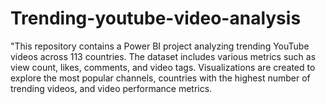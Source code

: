 # Trending-youtube-video-analysis
 "This repository contains a Power BI project analyzing trending YouTube videos across 113 countries. The dataset includes various metrics such as view count, likes, comments, and video tags. Visualizations are created to explore the most popular channels, countries with the highest number of trending videos, and video performance metrics.
